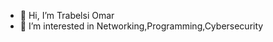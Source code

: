 - 👋 Hi, I’m Trabelsi Omar
- 👀 I’m interested in Networking,Programming,Cybersecurity


<!---
om211/om211 is a ✨ special ✨ repository because its `README.md` (this file) appears on your GitHub profile.
You can click the Preview link to take a look at your changes.
--->
